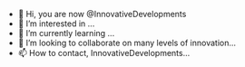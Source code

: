 - 👋 Hi, you are now @InnovativeDevelopments
- 👀 I’m interested in ...
- 🌱 I’m currently learning ...
- 💞️ I’m looking to collaborate on many levels of innovation...
- 📫 How to contact, InnovativeDevelopments...

<!---
InnovativeDevelopments is a global app based business. We are ✨ special ✨ repository 
--->
